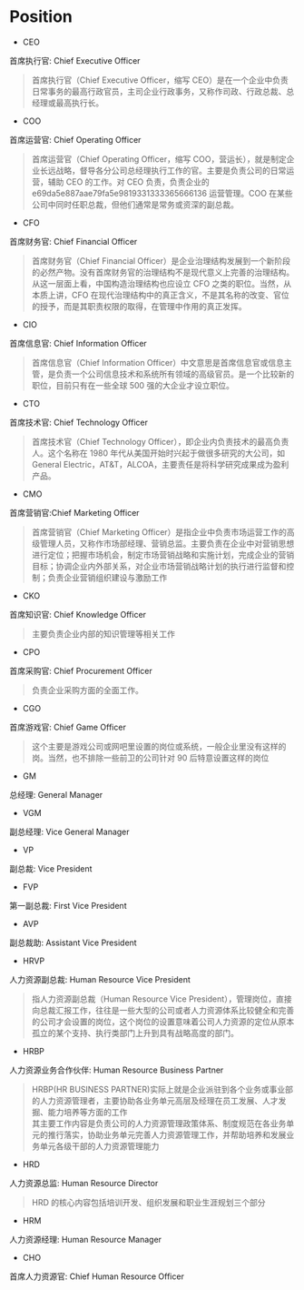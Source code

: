 # Position

- CEO

首席执行官: Chief Executive Officer

> 首席执行官（Chief Executive Officer，缩写 CEO）是在一个企业中负责日常事务的最高行政官员，主司企业行政事务，又称作司政、行政总裁、总经理或最高执行长。

- COO

首席运营官: Chief Operating Officer

> 首席运营官（Chief Operating Officer，缩写 COO，营运长），就是制定企业长远战略，督导各分公司总经理执行工作的官。主要是负责公司的日常运营，辅助 CEO 的工作。对 CEO 负责，负责企业的 e69da5e887aae79fa5e9819331333365666136 运营管理。COO 在某些公司中同时任职总裁，但他们通常是常务或资深的副总裁。

- CFO

首席财务官: Chief Financial Officer

> 首席财务官（Chief Financial Officer）是企业治理结构发展到一个新阶段的必然产物。没有首席财务官的治理结构不是现代意义上完善的治理结构。从这一层面上看，中国构造治理结构也应设立 CFO 之类的职位。当然，从本质上讲，CFO 在现代治理结构中的真正含义，不是其名称的改变、官位的授予，而是其职责权限的取得，在管理中作用的真正发挥。

- CIO

首席信息官: Chief Information Officer

> 首席信息官（Chief Information Officer）中文意思是首席信息官或信息主管，是负责一个公司信息技术和系统所有领域的高级官员。是一个比较新的职位，目前只有在一些全球 500 强的大企业才设立职位。

- CTO

首席技术官: Chief Technology Officer

> 首席技术官（Chief Technology Officer），即企业内负责技术的最高负责人。这个名称在 1980 年代从美国开始时兴起于做很多研究的大公司，如 General Electric，AT&T，ALCOA，主要责任是将科学研究成果成为盈利产品。

- CMO

首席营销官:Chief Marketing Officer

> 首席营销官（Chief Marketing Officer）是指企业中负责市场运营工作的高级管理人员，又称作市场部经理、营销总监。主要负责在企业中对营销思想进行定位；把握市场机会，制定市场营销战略和实施计划，完成企业的营销目标；协调企业内外部关系，对企业市场营销战略计划的执行进行监督和控制；负责企业营销组织建设与激励工作

- CKO

首席知识官: Chief Knowledge Officer

> 主要负责企业内部的知识管理等相关工作

- CPO

首席采购官: Chief Procurement Officer

> 负责企业采购方面的全面工作。

- CGO

首席游戏官: Chief Game Officer

> 这个主要是游戏公司或网吧里设置的岗位或系统，一般企业里没有这样的岗。当然，也不排除一些前卫的公司针对 90 后特意设置这样的岗位

- GM

总经理: General Manager

- VGM

副总经理: Vice General Manager

- VP

副总裁: Vice President

- FVP

第一副总裁: First Vice President

- AVP

副总裁助: Assistant Vice President

- HRVP

人力资源副总裁: Human Resource Vice President

> 指人力资源副总裁（Human Resource Vice President），管理岗位，直接向总裁汇报工作，往往是一些大型的公司或者人力资源体系比较健全和完善的公司才会设置的岗位，这个岗位的设置意味着公司人力资源的定位从原本孤立的某个支持、执行类部门上升到具有战略高度的部门。

- HRBP

人力资源业务合作伙伴: Human Resource Business Partner

> HRBP(HR BUSINESS PARTNER)实际上就是企业派驻到各个业务或事业部的人力资源管理者，主要协助各业务单元高层及经理在员工发展、人才发掘、能力培养等方面的工作  
> 其主要工作内容是负责公司的人力资源管理政策体系、制度规范在各业务单元的推行落实，协助业务单元完善人力资源管理工作，并帮助培养和发展业务单元各级干部的人力资源管理能力

- HRD

人力资源总监: Human Resource Director

> HRD 的核心内容包括培训开发、组织发展和职业生涯规划三个部分

- HRM

人力资源经理: Human Resource Manager

- CHO

首席人力资源官: Chief Human Resource Officer
